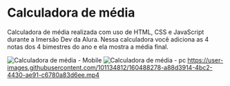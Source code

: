 # Calculadora de média
 Calculadora de média realizada com uso de HTML, CSS e JavaScript durante a Imersão Dev da Alura.
 Nessa calculadora você adiciona as 4 notas dos 4 bimestres do ano e ela mostra a média final. 

![Calculadora de média - Mobile](https://user-images.githubusercontent.com/101134812/160488272-8b01d2da-feb8-4a1a-9c85-70f3ef50af48.png)
![Calculadora de média - pc](https://user-images.githubusercontent.com/101134812/160488276-ea9fcdb2-7e48-4930-a00d-5d0e2db8e2e4.png)
https://user-images.githubusercontent.com/101134812/160488278-a88d3914-4bc2-4430-ae91-c6780a83d6ee.mp4
